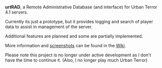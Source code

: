 **urtRAD**, a Remote Administrative Database (and interface) for Urban Terror 4.1 servers.

Currently its just a prototype, but it provides logging and search of player data to assist in management of the server.

Additional features are planned and some are partially implemented.

More information and [screenshots](http://code.google.com/p/urtrad/wiki/Screenshots) can be found in the [Wiki](http://code.google.com/p/urtrad/w/list).

Please note this project is no longer under active development as I don't have the time to continue it. (Also, I no longer play much Urban Terror)